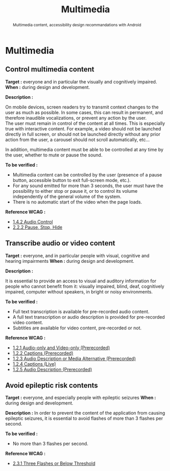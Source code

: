 ﻿---
title: "Multimedia"
abstract: "Multimedia content, accessibility design recommandations with Android"
---

# Multimedia

## Control multimedia content

**Target&nbsp;:** everyone and in particular the visually and cognitively impaired.  
**When&nbsp;:** during design and development.

**Description&nbsp;:** 

On mobile devices, screen readers try to transmit context changes to the user as much as possible. In some cases, this can result in permanent, and therefore inaudible vocalizations, or prevent any action by the user.  
The user must remain in control of the content at all times. This is especially true with interactive content. For example, a video should not be launched directly in full screen, or should not be launched directly without any prior action from the user, a carousel should not scroll automatically, etc...

In addition, multimedia content must be able to be controlled at any time by the user, whether to mute or pause the sound.

**To be verified&nbsp;:**

- Multimedia content can be controlled by the user (presence of a pause button, accessible button to exit full-screen mode, etc.).
- For any sound emitted for more than 3 seconds, the user must have the possibility to either stop or pause it, or to control its volume independently of the general volume of the system.
- There is no automatic start of the video when the page loads.

**Reference <abbr>WCAG</abbr>&nbsp;:**  
- <a lang="en" href="https://www.w3.org/TR/WCAG21/#audio-control">1.4.2 Audio Control</a>
- <a lang="en" href="https://www.w3.org/TR/WCAG21/#pause-stop-hide">2.2.2 Pause, Stop, Hide</a>

## Transcribe audio or video content

**Target&nbsp;:** everyone, and in particular people with visual, cognitive and hearing impairments
**When&nbsp;:** during design and development.

**Description&nbsp;:** 

It is essential to provide an access to visual and auditory information for people who cannot benefit from it: visually impaired, blind, deaf, cognitively impaired, computer without speakers, in bright or noisy environments.

**To be verified&nbsp;:**

- Full text transcription is available for pre-recorded audio content.
- A full text transcription or audio description is provided for pre-recorded video content.
- Subtitles are available for video content, pre-recorded or not.


**Reference <abbr>WCAG</abbr>&nbsp;:**  
- <a lang="en" href="https://www.w3.org/TR/WCAG21/#audio-only-and-video-only-prerecorded">1.2.1 Audio-only and Video-only (Prerecorded)</a>
- <a lang="en" href="https://www.w3.org/TR/WCAG21/#captions-prerecorded">1.2.2 Captions (Prerecorded)</a>
- <a lang="en" href="https://www.w3.org/TR/WCAG21/#audio-description-or-media-alternative-prerecorded">1.2.3 Audio Description or Media Alternative (Prerecorded)</a>
- <a lang="en" href="https://www.w3.org/TR/WCAG21/#captions-live">1.2.4 Captions (Live)</a>
- <a lang="en" href="https://www.w3.org/TR/WCAG21/#audio-description-prerecorded">1.2.5 Audio Description (Prerecorded)</a>


## Avoid epileptic risk contents

**Target&nbsp;:** everyone, and especially people with epileptic seizures
**When&nbsp;:** during design and development.

**Description&nbsp;:** 
In order to prevent the content of the application from causing epileptic seizures, it is essential to avoid flashes of more than 3 flashes per second.

**To be verified&nbsp;:**
- No more than 3 flashes per second.


**Reference <abbr>WCAG</abbr>&nbsp;:**  
- <a lang="en" href="https://www.w3.org/TR/WCAG21/#three-flashes-or-below-threshold">2.3.1 Three Flashes or Below Threshold</a>
